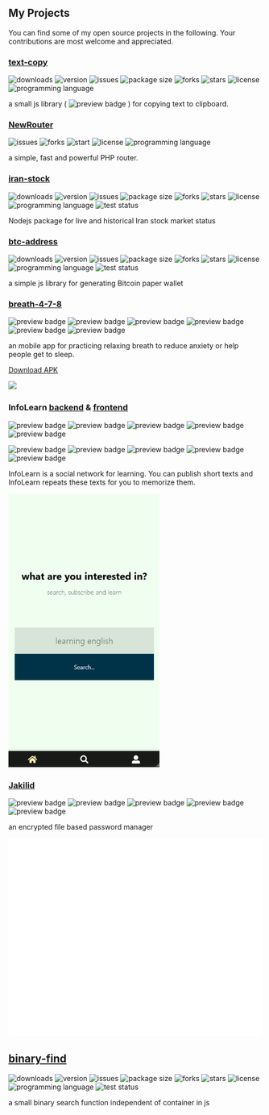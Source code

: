 ## My Projects
You can find some of my open source projects in the following. Your contributions are most welcome and appreciated.


### [text-copy](https://github.com/ferrriii/text-copy)
<img alt="downloads" src="https://img.shields.io/npm/dt/text-copy?style=flat-square"> <img alt="version" src="https://img.shields.io/npm/v/text-copy?style=flat-square"> <img alt="issues" src="https://img.shields.io/github/issues/ferrriii/text-copy?style=flat-square"> <img alt="package size" src="https://img.shields.io/bundlephobia/minzip/text-copy?style=flat-square"> <img alt="forks" src="https://img.shields.io/github/forks/ferrriii/text-copy?style=flat-square"> <img alt="stars" src="https://img.shields.io/github/stars/ferrriii/text-copy?style=flat-square"> <img alt="license" src="https://img.shields.io/github/license/ferrriii/text-copy?style=flat-square"> <img alt="programming language" src="https://img.shields.io/github/languages/top/ferrriii/text-copy?style=flat-square">

a small js library ( <img alt="preview badge" src="https://img.shields.io/bundlephobia/minzip/text-copy?style=flat-square"> ) for copying text to clipboard.


### [NewRouter](https://github.com/ferrriii/NewRouter)
<img alt="issues" src="https://img.shields.io/github/issues/ferrriii/NewRouter?style=flat-square"> <img alt="forks" src="https://img.shields.io/github/forks/ferrriii/NewRouter?style=flat-square"> <img alt="start" src="https://img.shields.io/github/stars/ferrriii/NewRouter?style=flat-square"> <img alt="license" src="https://img.shields.io/github/license/ferrriii/NewRouter?style=flat-square"> <img alt="programming language" src="https://img.shields.io/github/languages/top/ferrriii/NewRouter?style=flat-square">

a simple, fast and powerful PHP router.


### [iran-stock](https://github.com/ferrriii/iran-stock)
<img alt="downloads" src="https://img.shields.io/npm/dt/iran-stock?style=flat-square"> <img alt="version" src="https://img.shields.io/npm/v/iran-stock?style=flat-square"> <img alt="issues" src="https://img.shields.io/github/issues/ferrriii/iran-stock?style=flat-square"> <img alt="package size" src="https://img.shields.io/bundlephobia/minzip/iran-stock?style=flat-square"> <img alt="forks" src="https://img.shields.io/github/forks/ferrriii/iran-stock?style=flat-square"> <img alt="stars" src="https://img.shields.io/github/stars/ferrriii/iran-stock?style=flat-square"> <img alt="license" src="https://img.shields.io/github/license/ferrriii/iran-stock?style=flat-square"> <img alt="programming language" src="https://img.shields.io/github/languages/top/ferrriii/iran-stock?style=flat-square"> <img alt="test status" src="https://img.shields.io/github/workflow/status/ferrriii/iran-stock/test?label=test">

Nodejs package for live and historical Iran stock market status


### [btc-address](https://github.com/ferrriii/btc-address)
<img alt="downloads" src="https://img.shields.io/npm/dt/btcaddressgen?style=flat-square"> <img alt="version" src="https://img.shields.io/npm/v/btcaddressgen?style=flat-square"> <img alt="issues" src="https://img.shields.io/github/issues/ferrriii/btc-address?style=flat-square"> <img alt="package size" src="https://img.shields.io/bundlephobia/minzip/btcaddressgen?style=flat-square"> <img alt="forks" src="https://img.shields.io/github/forks/ferrriii/btc-address?style=flat-square"> <img alt="stars" src="https://img.shields.io/github/stars/ferrriii/btc-address?style=flat-square"> <img alt="license" src="https://img.shields.io/github/license/ferrriii/btc-address?style=flat-square"> <img alt="programming language" src="https://img.shields.io/github/languages/top/ferrriii/btc-address?style=flat-square"> <img alt="test status" src="https://img.shields.io/github/workflow/status/ferrriii/btc-address/test?label=test">

a simple js library for generating Bitcoin paper wallet


### [breath-4-7-8](https://github.com/ferrriii/breath-4-7-8)
<img alt="preview badge" src="https://img.shields.io/github/issues/ferrriii/breath-4-7-8?style=flat-square"> <img alt="preview badge" src="https://img.shields.io/github/forks/ferrriii/breath-4-7-8?style=flat-square"> <img alt="preview badge" src="https://img.shields.io/github/stars/ferrriii/breath-4-7-8?style=flat-square"> <img alt="preview badge" src="https://img.shields.io/github/license/ferrriii/breath-4-7-8?style=flat-square"> <img alt="preview badge" src="https://img.shields.io/github/languages/top/ferrriii/breath-4-7-8?style=flat-square"> <img alt="preview badge" src="https://img.shields.io/github/downloads/ferrriii/breath-4-7-8/latest/total?style=flat-square">

an mobile app for practicing relaxing breath to reduce anxiety or help people get to sleep.

[Download APK](https://github.com/ferrriii/breath-4-7-8/releases/download/v1.0.1/breath478.apk)

![](https://github.com/ferrriii/breath-4-7-8/raw/master/resources/demo.gif)


### InfoLearn [backend](https://github.com/ferrriii/infolearn-backend) & [frontend](https://github.com/ferrriii/infolearn-frontend)
<img alt="preview badge" src="https://img.shields.io/github/issues/ferrriii/infolearn-backend?style=flat-square"> <img alt="preview badge" src="https://img.shields.io/github/forks/ferrriii/infolearn-backend?style=flat-square"> <img alt="preview badge" src="https://img.shields.io/github/stars/ferrriii/infolearn-backend?style=flat-square"> <img alt="preview badge" src="https://img.shields.io/github/license/ferrriii/infolearn-backend?style=flat-square"> <img alt="preview badge" src="https://img.shields.io/github/languages/top/ferrriii/infolearn-backend?style=flat-square">

<img alt="preview badge" src="https://img.shields.io/github/issues/ferrriii/infolearn-frontend?style=flat-square"> <img alt="preview badge" src="https://img.shields.io/github/forks/ferrriii/infolearn-frontend?style=flat-square"> <img alt="preview badge" src="https://img.shields.io/github/stars/ferrriii/infolearn-frontend?style=flat-square"> <img alt="preview badge" src="https://img.shields.io/github/license/ferrriii/infolearn-frontend?style=flat-square"> <img alt="preview badge" src="https://img.shields.io/github/languages/top/ferrriii/infolearn-frontend?style=flat-square">

InfoLearn is a social network for learning. You can publish short texts and InfoLearn repeats these texts for you to memorize them.

![](https://github.com/ferrriii/infolearn-frontend/raw/master/resources/infolearn-demo.gif)


### [Jakilid](https://github.com/ferrriii/Jakilid)
<img alt="preview badge" src="https://img.shields.io/github/issues/ferrriii/Jakilid?style=flat-square"> <img alt="preview badge" src="https://img.shields.io/github/forks/ferrriii/Jakilid?style=flat-square"> <img alt="preview badge" src="https://img.shields.io/github/stars/ferrriii/Jakilid?style=flat-square"> <img alt="preview badge" src="https://img.shields.io/github/license/ferrriii/Jakilid?style=flat-square"> <img alt="preview badge" src="https://img.shields.io/github/languages/top/ferrriii/Jakilid?style=flat-square">

an encrypted file based password manager

![](https://raw.githubusercontent.com/ferrriii/Jakilid/master/resource/jakilid-demo.gif)


## [binary-find](https://github.com/ferrriii/binary-find)
<img alt="downloads" src="https://img.shields.io/npm/dt/binary-find?style=flat-square"> <img alt="version" src="https://img.shields.io/npm/v/binary-find?style=flat-square"> <img alt="issues" src="https://img.shields.io/github/issues/ferrriii/binary-find?style=flat-square"> <img alt="package size" src="https://img.shields.io/bundlephobia/minzip/binary-find?style=flat-square"> <img alt="forks" src="https://img.shields.io/github/forks/ferrriii/binary-find?style=flat-square"> <img alt="stars" src="https://img.shields.io/github/stars/ferrriii/binary-find?style=flat-square"> <img alt="license" src="https://img.shields.io/github/license/ferrriii/binary-find?style=flat-square"> <img alt="programming language" src="https://img.shields.io/github/languages/top/ferrriii/binary-find?style=flat-square"> <img alt="test status" src="https://img.shields.io/github/workflow/status/ferrriii/binary-find/test?label=test">

a small binary search function independent of container in js 
